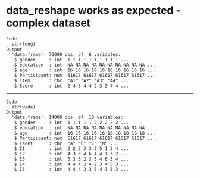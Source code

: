 # data_reshape works as expected - complex dataset

    Code
      str(long)
    Output
      'data.frame':	70000 obs. of  6 variables:
       $ gender     : int  1 1 1 1 1 1 1 1 1 1 ...
       $ education  : int  NA NA NA NA NA NA NA NA NA NA ...
       $ age        : int  16 16 16 16 16 16 16 16 16 16 ...
       $ Participant: num  61617 61617 61617 61617 61617 ...
       $ Item       : chr  "A1" "A2" "A3" "A4" ...
       $ Score      : int  2 4 3 4 4 2 3 3 4 4 ...

---

    Code
      str(wide)
    Output
      'data.frame':	14000 obs. of  10 variables:
       $ gender     : int  1 1 1 1 1 2 2 2 2 2 ...
       $ education  : int  NA NA NA NA NA NA NA NA NA NA ...
       $ age        : int  16 16 16 16 16 18 18 18 18 18 ...
       $ Participant: num  61617 61617 61617 61617 61617 ...
       $ Facet      : chr  "A" "C" "E" "N" ...
       $ I1         : int  2 2 3 3 3 2 5 1 3 4 ...
       $ I2         : int  4 3 3 4 6 4 4 1 3 2 ...
       $ I3         : int  3 3 3 2 3 5 4 6 3 4 ...
       $ I4         : int  4 4 4 2 4 2 3 4 5 3 ...
       $ I5         : int  4 4 4 3 3 5 4 3 5 3 ...

